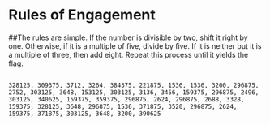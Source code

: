 # Rules of Engagement
##The rules are simple. If the number is divisible by two, shift it right by one. Otherwise, if it is a multiple of five, divide by five. If it is neither but it is a multiple of three, then add eight. Repeat this process until it yields the flag.
```

328125, 309375, 3712, 3264, 384375, 221875, 1536, 1536, 3200, 296875, 2752, 303125, 3648, 153125, 303125, 3136, 3456, 159375, 296875, 2496, 303125, 340625, 159375, 359375, 296875, 2624, 296875, 2688, 3328, 159375, 328125, 3648, 296875, 1536, 371875, 3520, 296875, 2624, 159375, 371875, 303125, 3648, 3200, 390625
```


